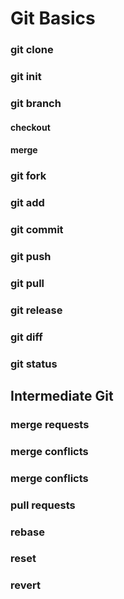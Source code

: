 
# Git Basics

### git clone
### git init
### git branch
#### checkout
#### merge
### git fork
### git add
### git commit
### git push
### git pull
### git release
### git diff
### git status

## Intermediate Git
### merge requests
### merge conflicts
### merge conflicts
### pull requests
### rebase
### reset
### revert

